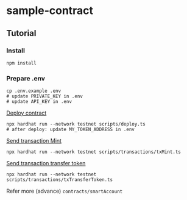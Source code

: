 # sample-contract

## Tutorial

### Install
```shell
npm install
```

### Prepare .env
```shell
cp .env.example .env
# update PRIVATE_KEY in .env
# update API_KEY in .env
```

[Deploy contract](https://testnet.bscscan.com/tx/0x4ba1ae11483066366ac2ecd4b634763e996c761357d996cf10f048b150a23c10)
```shell
npx hardhat run --network testnet scripts/deploy.ts
# after deploy: update MY_TOKEN_ADDRESS in .env
```

[Send transaction Mint](https://testnet.bscscan.com/tx/0x97950d9d50185de56ba2faf5ee5d334c6b41bef4db1ce233b0b5046e65969bc6)
```shell
npx hardhat run --network testnet scripts/transactions/txMint.ts
```

[Send transaction transfer token](https://testnet.bscscan.com/tx/0xc2b1a2096db31f08fef130ff202b2ae9902ac8de04b414973d0b19e026c16062)
```shell
npx hardhat run --network testnet scripts/transactions/txTransferToken.ts
```

Refer more (advance) `contracts/smartAccount`